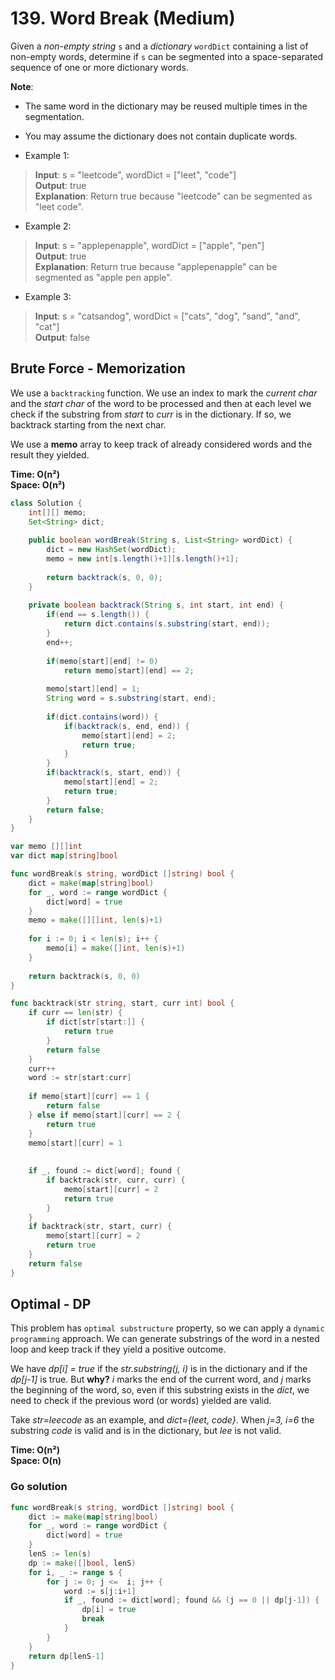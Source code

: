 # 139. Word Break (Medium)

Given a *non-empty string* `s` and a *dictionary* `wordDict` containing a list of non-empty words,
determine if `s` can be segmented into a space-separated sequence of one or more dictionary words.

**Note**:
- The same word in the dictionary may be reused multiple times in the segmentation.
- You may assume the dictionary does not contain duplicate words.

- Example 1:
> **Input**: s = "leetcode", wordDict = ["leet", "code"] <br>
> **Output**: true <br>
> **Explanation**: Return true because "leetcode" can be segmented as "leet code".
- Example 2:
> **Input**: s = "applepenapple", wordDict = ["apple", "pen"] <br>
> **Output**: true <br>
> **Explanation**: Return true because "applepenapple" can be segmented as "apple pen apple".
- Example 3:
> **Input**: s = "catsandog", wordDict = ["cats", "dog", "sand", "and", "cat"] <br>
> **Output**: false

## Brute Force - Memorization
We use a `backtracking` function. We use an index to mark the *current char* and the *start char* of
the word to be processed and then at each level we check if the substring from *start* to *curr* is
in the dictionary. If so, we backtrack starting from the next char.

We use a **memo** array to keep track of already considered words and the result they yielded.

**Time: O(n²)** <br> **Space: O(n²)**

```java
class Solution {
    int[][] memo;
    Set<String> dict;
    
    public boolean wordBreak(String s, List<String> wordDict) {
        dict = new HashSet(wordDict);
        memo = new int[s.length()+1][s.length()+1];
        
        return backtrack(s, 0, 0);
    }
    
    private boolean backtrack(String s, int start, int end) {
        if(end == s.length()) {
            return dict.contains(s.substring(start, end));
        }
        end++;
        
        if(memo[start][end] != 0)
            return memo[start][end] == 2;
        
        memo[start][end] = 1;
        String word = s.substring(start, end);
        
        if(dict.contains(word)) {
            if(backtrack(s, end, end)) {
                memo[start][end] = 2;
                return true;
            }
        }
        if(backtrack(s, start, end)) {
            memo[start][end] = 2;
            return true;
        }
        return false;
    }
}
```
```go
var memo [][]int
var dict map[string]bool

func wordBreak(s string, wordDict []string) bool {
    dict = make(map[string]bool)
    for _, word := range wordDict {
        dict[word] = true
    }
    memo = make([][]int, len(s)+1)
    
    for i := 0; i < len(s); i++ {
        memo[i] = make([]int, len(s)+1)
    }
	
	return backtrack(s, 0, 0)
}

func backtrack(str string, start, curr int) bool {
	if curr == len(str) {
        if dict[str[start:]] {
            return true
        }
        return false
    }
    curr++
    word := str[start:curr]
    
    if memo[start][curr] == 1 {
        return false
    } else if memo[start][curr] == 2 {
        return true
    }
    memo[start][curr] = 1
    
    
    if _, found := dict[word]; found {
        if backtrack(str, curr, curr) {
            memo[start][curr] = 2
            return true
        }
	}
	if backtrack(str, start, curr) {
        memo[start][curr] = 2
        return true
    }
	return false
}

```
## Optimal - DP
This problem has `optimal substructure` property, so we can apply a `dynamic programming` approach.
We can generate substrings of the word in a nested loop and keep track if they yield a positive
outcome. 

We have *dp[i] = true* if the *str.substring(j, i)* is in the dictionary and if the *dp[j-1]* is
true. But **why?** *i* marks the end of the current word, and *j* marks the beginning of the word,
so, even if this substring exists in the *dict*, we need to check if the previous word (or words)
yielded are valid. 

Take *str=leecode* as an example, and *dict={leet, code}*. When *j=3, i=6* the substring *code* is
valid and is in the dictionary, but *lee* is not valid.

**Time: O(n²) <br> Space: O(n)**

### Go solution
```go
func wordBreak(s string, wordDict []string) bool {
    dict := make(map[string]bool)
    for _, word := range wordDict {
        dict[word] = true
    }
    lenS := len(s)
    dp := make([]bool, lenS)
    for i, _ := range s {
        for j := 0; j <=  i; j++ {
            word := s[j:i+1]
            if _, found := dict[word]; found && (j == 0 || dp[j-1]) {
                dp[i] = true
                break
            }
        }
    }
    return dp[lenS-1]
}
```
